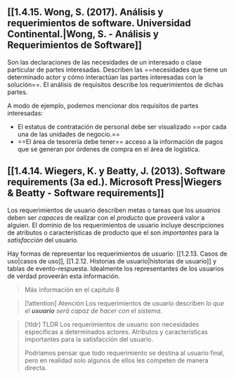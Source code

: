  ## [[1.4.15. Wong, S. (2017). Análisis y requerimientos de software. Universidad Continental.|Wong, S. - Análisis y Requerimientos de Software]]
Son las declaraciones de las necesidades de un interesado o clase particular de partes interesadas. Describen las ==necesidades que tiene un determinado actor y cómo interactúan las partes interesadas con la solución==. El análisis de requisitos describe los requerimientos de dichas partes. 

A modo de ejemplo, podemos mencionar dos requisitos de partes interesadas: 
-  El estatus de contratación de personal debe ser visualizado ==por cada una de las unidades de negocio.==
- ==El área de tesorería debe tener== acceso a la información de pagos que se generan por órdenes de compra en el área de logística.

## [[1.4.14. Wiegers, K. y Beatty, J. (2013). Software requirements (3a ed.). Microsoft Press|Wiegers & Beatty - Software requirements]]
Los requerimientos de usuario describen metas o tareas que los *usuarios* deben ser *capaces* de realizar con el *producto* que proveerá valor a alguien. El dominio de los requerimientos de usuario incluye descripciones de atributos o características de producto que el son *importantes* para la *satisfacción* del usuario.

Hay formas de representar los requerimientos de usuario: [[1.2.13. Casos de uso|casos de uso]], [[1.2.12. Historias de usuario|historias de usuario]] y tablas de evento-respuesta. Idealmente los representantes de los usuarios de verdad proveerán esta información. 

> Más información en el capitulo 8

> [!attention] Atención
> Los requerimientos de usuario describen *lo que el **usuario** será capaz de hacer con el sistema.*

> [!tldr] TLDR
> Los requerimientos de usuario son necesidades específicas a determinados actores. Atributos y características importantes para la satisfacción del usuario.
> 
> Podríamos pensar que todo requerimiento se destina al usuario final, pero en realidad solo algunos de ellos les competen de manera directa.
